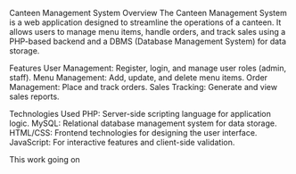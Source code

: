 Canteen Management System
Overview
The Canteen Management System is a web application designed to streamline the operations of a canteen. It allows users to manage menu items, handle orders, and track sales using a PHP-based backend and a DBMS (Database Management System) for data storage.

Features
User Management: Register, login, and manage user roles (admin, staff).
Menu Management: Add, update, and delete menu items.
Order Management: Place and track orders.
Sales Tracking: Generate and view sales reports.

Technologies Used
PHP: Server-side scripting language for application logic.
MySQL: Relational database management system for data storage.
HTML/CSS: Frontend technologies for designing the user interface.
JavaScript: For interactive features and client-side validation.

This work going on
